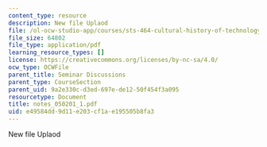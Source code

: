 ```yaml
---
content_type: resource
description: New file Uplaod
file: /ol-ocw-studio-app/courses/sts-464-cultural-history-of-technology-spring-2005/e49584dd9d11e203cf1ae195505b8fa3_notes_050201_1.pdf
file_size: 64802
file_type: application/pdf
learning_resource_types: []
license: https://creativecommons.org/licenses/by-nc-sa/4.0/
ocw_type: OCWFile
parent_title: Seminar Discussions
parent_type: CourseSection
parent_uid: 9a2e330c-d3ed-697e-de12-50f454f3a095
resourcetype: Document
title: notes_050201_1.pdf
uid: e49584dd-9d11-e203-cf1a-e195505b8fa3
---
```

New file Uplaod